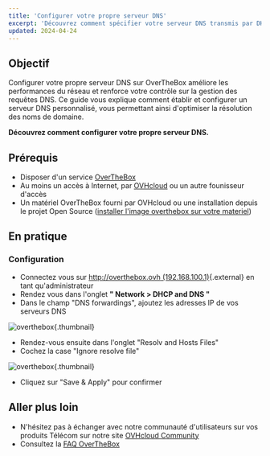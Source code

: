 ```yaml
---
title: 'Configurer votre propre serveur DNS'
excerpt: 'Découvrez comment spécifier votre serveur DNS transmis par DHCP'
updated: 2024-04-24
---
```


## Objectif

Configurer votre propre serveur DNS sur OverTheBox améliore les performances du réseau et renforce votre contrôle sur la gestion des requêtes DNS. Ce guide vous explique comment établir et configurer un serveur DNS personnalisé, vous permettant ainsi d'optimiser la résolution des noms de domaine.

**Découvrez comment configurer votre propre serveur DNS.**

## Prérequis

- Disposer d'un service [OverTheBox](https://www.ovhtelecom.fr/overthebox/)
- Au moins un accès à Internet, par [OVHcloud](https://www.ovhtelecom.fr/offre-internet/) ou un autre founisseur d'accès
- Un matériel OverTheBox fourni par OVHcloud ou une installation depuis le projet Open Source ([installer l'image overthebox sur votre materiel](/pages/web_cloud/internet/overthebox/advanced_installer_limage_overthebox_sur_votre_materiel))

## En pratique

### Configuration

- Connectez vous sur [http://overthebox.ovh (192.168.100.1)](http://overthebox.ovh){.external} en tant qu'administrateur
- Rendez vous dans l'onglet **" Network > DHCP and DNS "**
- Dans le champ "DNS forwardings", ajoutez les adresses IP de vos serveurs DNS

![overthebox](images/4416.png){.thumbnail}

- Rendez-vous ensuite dans l'onglet "Resolv and Hosts Files"
- Cochez la case "Ignore resolve file"

![overthebox](images/4417.png){.thumbnail}

- Cliquez sur "Save & Apply" pour confirmer

## Aller plus loin

- N'hésitez pas à échanger avec notre communauté d'utilisateurs sur vos produits Télécom sur notre site [OVHcloud Community](https://community.ovh.com/c/telecom)
- Consultez la [FAQ OverTheBox](/pages/web_cloud/internet/overthebox/install_faq)
